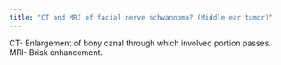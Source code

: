```yaml
---
title: "CT and MRI of facial nerve schwannoma? (Middle ear tumor)"
---
```

CT- Enlargement of bony canal through which involved portion passes. MRI- Brisk enhancement.

